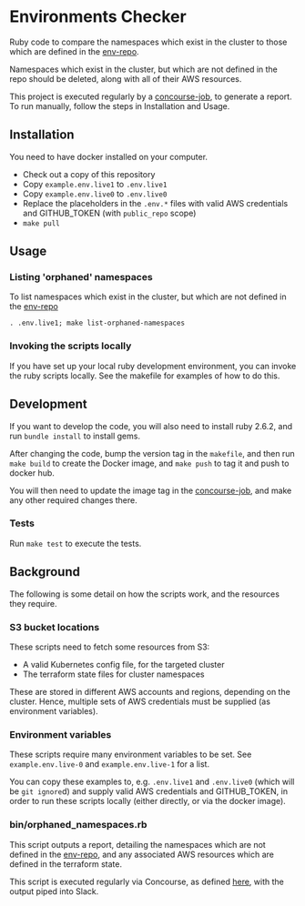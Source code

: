 # Environments Checker

Ruby code to compare the namespaces which exist in the cluster to those which are defined in the [env-repo].

Namespaces which exist in the cluster, but which are not defined in the repo should be deleted, along with all of their AWS resources.

This project is executed regularly by a [concourse-job], to generate a report. To run manually, follow the steps in Installation and Usage.

## Installation

You need to have docker installed on your computer.

* Check out a copy of this repository
* Copy `example.env.live1` to `.env.live1`
* Copy `example.env.live0` to `.env.live0`
* Replace the placeholders in the `.env.*` files with valid AWS credentials and GITHUB_TOKEN (with `public_repo` scope)
* `make pull`

## Usage

### Listing 'orphaned' namespaces

To list namespaces which exist in the cluster, but which are not defined in the [env-repo]

    . .env.live1; make list-orphaned-namespaces

### Invoking the scripts locally

If you have set up your local ruby development environment, you can invoke the ruby scripts locally. See the makefile for examples of how to do this.

## Development

If you want to develop the code, you will also need to install ruby 2.6.2, and run `bundle install` to install gems.

After changing the code, bump the version tag in the `makefile`, and then run `make build` to create the Docker image, and `make push` to tag it and push to docker hub.

You will then need to update the image tag in the [concourse-job], and make any other required changes there.

### Tests

Run `make test` to execute the tests.

## Background

The following is some detail on how the scripts work, and the resources they require.

### S3 bucket locations

These scripts need to fetch some resources from S3:

 * A valid Kubernetes config file, for the targeted cluster
 * The terraform state files for cluster namespaces

These are stored in different AWS accounts and regions, depending on the cluster. Hence, multiple sets of AWS credentials must be supplied (as environment variables).

### Environment variables

These scripts require many environment variables to be set. See `example.env.live-0` and `example.env.live-1` for a list.

You can copy these examples to, e.g. `.env.live1` and `.env.live0` (which will be `git ignore`d) and supply valid AWS credentials and GITHUB_TOKEN, in order to run these scripts locally (either directly, or via the docker image).

### bin/orphaned_namespaces.rb

This script outputs a report, detailing the namespaces which are not defined in the [env-repo], and any associated AWS resources which are defined in the terraform state.

This script is executed regularly via Concourse, as defined [here][concourse-job], with the output piped into Slack.

[env-repo]: https://github.com/ministryofjustice/cloud-platform-environments
[concourse-job]: https://github.com/ministryofjustice/cloud-platform-concourse/blob/master/pipelines/live-1/main/check-environment.yaml

